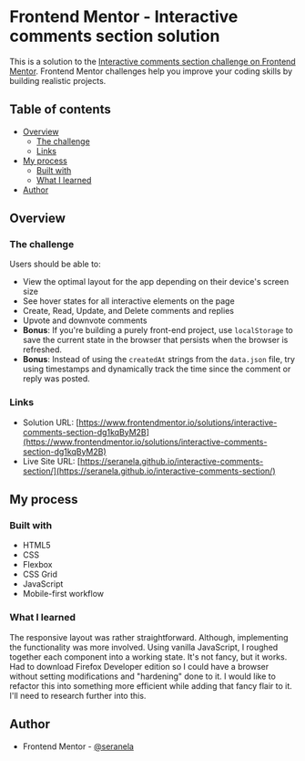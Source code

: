 # Frontend Mentor - Interactive comments section solution

This is a solution to the [Interactive comments section challenge on Frontend Mentor](https://www.frontendmentor.io/challenges/interactive-comments-section-iG1RugEG9). Frontend Mentor challenges help you improve your coding skills by building realistic projects. 

## Table of contents

- [Overview](#overview)
  - [The challenge](#the-challenge)
  - [Links](#links)
- [My process](#my-process)
  - [Built with](#built-with)
  - [What I learned](#what-i-learned)
- [Author](#author)

## Overview

### The challenge

Users should be able to:

- View the optimal layout for the app depending on their device's screen size
- See hover states for all interactive elements on the page
- Create, Read, Update, and Delete comments and replies
- Upvote and downvote comments
- **Bonus**: If you're building a purely front-end project, use `localStorage` to save the current state in the browser that persists when the browser is refreshed.
- **Bonus**: Instead of using the `createdAt` strings from the `data.json` file, try using timestamps and dynamically track the time since the comment or reply was posted.

### Links

- Solution URL: [https://www.frontendmentor.io/solutions/interactive-comments-section-dg1kqByM2B](https://www.frontendmentor.io/solutions/interactive-comments-section-dg1kqByM2B)
- Live Site URL: [https://seranela.github.io/interactive-comments-section/](https://seranela.github.io/interactive-comments-section/)

## My process

### Built with

- HTML5
- CSS
- Flexbox
- CSS Grid
- JavaScript
- Mobile-first workflow

### What I learned

The responsive layout was rather straightforward. Although, implementing the functionality was more involved. Using vanilla JavaScript, I roughed together each component into a working state. It's not fancy, but it works. Had to download Firefox Developer edition so I could have a browser without setting modifications and "hardening" done to it. I would like to refactor this into something more efficient while adding that fancy flair to it. I'll need to research further into this.

## Author

- Frontend Mentor - [@seranela](https://www.frontendmentor.io/profile/seranela)